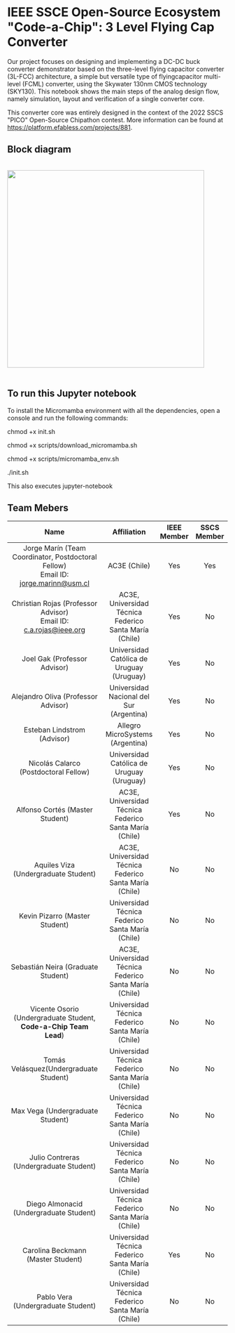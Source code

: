 # IEEE SSCE Open-Source Ecosystem "Code-a-Chip": 3 Level Flying Cap Converter

Our project focuses on designing and implementing a DC-DC buck converter demonstrator based on the three-level flying capacitor converter (3L-FCC) architecture, a simple but versatile type of flyingcapacitor multi-level (FCML) converter, using the Skywater 130nm CMOS technology (SKY130). This notebook shows the main steps of the analog design flow, namely simulation, layout and verification of a single converter core.

This converter core was entirely designed in the context of the 2022 SSCS "PICO" Open-Source Chipathon contest. More information can be found at https://platform.efabless.com/projects/881.


## Block diagram

</br>

<div>
<img src="Images/block_diagram.png" width="450"/>
</div>

</br> 


## To run this Jupyter notebook

To install the Micromamba environment with all the dependencies, open a console and run the following commands:

chmod +x init.sh

chmod +x scripts/download_micromamba.sh

chmod +x scripts/micromamba_env.sh

./init.sh

This also executes jupyter-notebook

## Team Mebers 

|Name|Affiliation|IEEE Member|SSCS Member|
|:--:|:----------:|:----------:|:----------:|
| Jorge Marín (Team Coordinator, Postdoctoral Fellow) <br /> Email ID: jorge.marinn@usm.cl|AC3E (Chile)| Yes |Yes|
| Christian Rojas (Professor Advisor) <br /> Email ID: c.a.rojas@ieee.org|AC3E, Universidad Técnica Federico Santa María (Chile)| Yes |No|
| Joel Gak (Professor Advisor) |Universidad Católica de Uruguay (Uruguay)| Yes |No|
| Alejandro Oliva (Professor Advisor) |Universidad Nacional del Sur (Argentina)| Yes |No|
| Esteban Lindstrom (Advisor) |Allegro MicroSystems (Argentina)| Yes |No|
| Nicolás Calarco (Postdoctoral Fellow) |Universidad Católica de Uruguay (Uruguay)| Yes |No|
| Alfonso Cortés (Master Student) |AC3E, Universidad Técnica Federico Santa María (Chile)| Yes |No|
| Aquiles Viza (Undergraduate Student) |AC3E, Universidad Técnica Federico Santa María (Chile)| No |No|
| Kevin Pizarro (Master Student) |Universidad Técnica Federico Santa María (Chile)| No |No|
| Sebastián Neira (Graduate Student) |AC3E, Universidad Técnica Federico Santa María (Chile)| No |No|
| Vicente Osorio (Undergraduate Student, **Code-a-Chip Team Lead**) |Universidad Técnica Federico Santa María (Chile)| No |No|
| Tomás Velásquez(Undergraduate Student) |Universidad Técnica Federico Santa María (Chile)| No |No|
| Max Vega (Undergraduate Student) |Universidad Técnica Federico Santa María (Chile)| No |No|
| Julio Contreras (Undergraduate Student) |Universidad Técnica Federico Santa María (Chile)| No |No|
| Diego Almonacid (Undergraduate Student) |Universidad Técnica Federico Santa María (Chile)| No |No|
| Carolina Beckmann (Master Student) |Universidad Técnica Federico Santa María (Chile)| Yes |No|
| Pablo Vera (Undergraduate Student) |Universidad Técnica Federico Santa María (Chile)| No |No|
